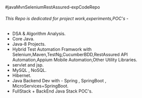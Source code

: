 #javaMvnSeleniumRestAssured-expCodeRepo

###### This Repo is dedicated for project work,experiments,POC's -
* DSA & Algorithm Analysis.
* Core Java.
* Java-8 Projects.
* Hybrid Test Automation Framwork with Selenium,Maven,TestNg,CucumberBDD,RestAssured API Automation,Appium Mobile Automation,Other Utility Libraries.
* servlet and jsp.
* MySQL , NoSQL.
* Hibernet.
* Java Backend Dev with - Spring , SpringBoot , MicroServices+SpringBoot.
* FullStack + BackEnd Java Stack POC's.
